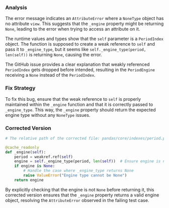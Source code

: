 ### Analysis
The error message indicates an `AttributeError` where a `NoneType` object has no attribute `view`. This suggests that the `_engine` property might be returning `None`, leading to the error when trying to access an attribute on it.

The runtime values and types show that the `self` parameter is a `PeriodIndex` object. The function is supposed to create a weak reference to `self` and pass it to `_engine_type`, but it seems like `self._engine_type(period, len(self))` is returning `None`, causing the error.

The GitHub issue provides a clear explanation that weakly referenced `PeriodIndex` gets dropped before intended, resulting in the `PeriodEngine` receiving a `None` instead of the `PeriodIndex`.

### Fix Strategy
To fix this bug, ensure that the weak reference to `self` is properly maintained within the `_engine` function and that it is correctly passed to `_engine_type`. This way, the `_engine` property should return the expected engine type without any `NoneType` issues.

### Corrected Version
```python
# The relative path of the corrected file: pandas/core/indexes/period.py

@cache_readonly
def _engine(self):
    period = weakref.ref(self)
    engine = self._engine_type(period, len(self))  # Ensure engine is not None
    if engine is None:
        # Handle the case where _engine_type returns None
        raise ValueError("Engine type cannot be None")
    return engine
``` 

By explicitly checking that the engine is not `None` before returning it, this corrected version ensures that the `_engine` property returns a valid engine object, resolving the `AttributeError` observed in the failing test case.